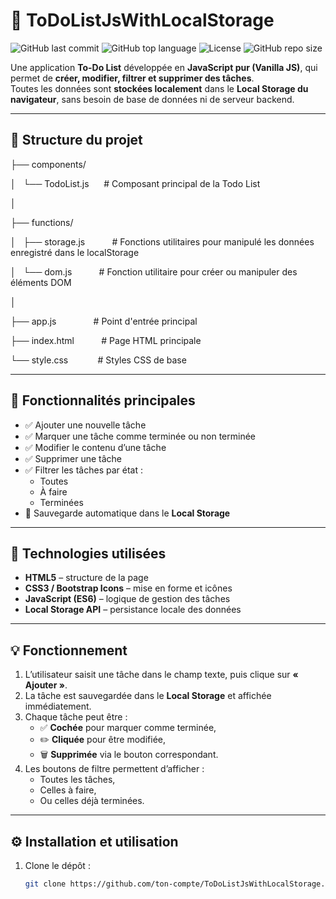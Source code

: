 # 📝 ToDoListJsWithLocalStorage

![GitHub last commit](https://img.shields.io/github/last-commit/victoire20/ToDoListJsWithLocalStorage?style=for-the-badge)
![GitHub top language](https://img.shields.io/github/languages/top/victoire20/ToDoListJsWithLocalStorage?style=for-the-badge)
![License](https://img.shields.io/github/license/victoire20/ToDoListJsWithLocalStorage?style=for-the-badge)
![GitHub repo size](https://img.shields.io/github/repo-size/victoire20/ToDoListJsWithLocalStorage?style=for-the-badge)

Une application **To-Do List** développée en **JavaScript pur (Vanilla JS)**, qui permet de **créer, modifier, filtrer et supprimer des tâches**.  
Toutes les données sont **stockées localement** dans le **Local Storage du navigateur**, sans besoin de base de données ni de serveur backend.

---

## 📁 Structure du projet

├── components/

│   └── TodoList.js      # Composant principal de la Todo List

│

├── functions/

│   ├── storage.js           # Fonctions utilitaires pour manipulé les données enregistré dans le localStorage

│   └── dom.js           # Fonction utilitaire pour créer ou manipuler des éléments DOM

│

├── app.js               # Point d'entrée principal

├── index.html           # Page HTML principale

└── style.css            # Styles CSS de base

---

## 🚀 Fonctionnalités principales

- ✅ Ajouter une nouvelle tâche  
- ✅ Marquer une tâche comme terminée ou non terminée  
- ✅ Modifier le contenu d’une tâche  
- ✅ Supprimer une tâche  
- ✅ Filtrer les tâches par état :
  - Toutes  
  - À faire  
  - Terminées  
- 💾 Sauvegarde automatique dans le **Local Storage**

---

## 🧩 Technologies utilisées

- **HTML5** – structure de la page  
- **CSS3 / Bootstrap Icons** – mise en forme et icônes  
- **JavaScript (ES6)** – logique de gestion des tâches  
- **Local Storage API** – persistance locale des données  

---

## 💡 Fonctionnement

1. L’utilisateur saisit une tâche dans le champ texte, puis clique sur **« Ajouter »**.  
2. La tâche est sauvegardée dans le **Local Storage** et affichée immédiatement.  
3. Chaque tâche peut être :
   - ✅ **Cochée** pour marquer comme terminée,  
   - ✏️ **Cliquée** pour être modifiée,  
   - 🗑️ **Supprimée** via le bouton correspondant.  
4. Les boutons de filtre permettent d’afficher :
   - Toutes les tâches,  
   - Celles à faire,  
   - Ou celles déjà terminées.  

---

## ⚙️ Installation et utilisation

1. Clone le dépôt :
   ```bash
   git clone https://github.com/ton-compte/ToDoListJsWithLocalStorage.git

